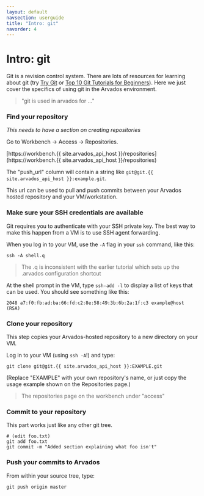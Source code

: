 ```yaml
---
layout: default
navsection: userguide
title: "Intro: git"
navorder: 4
---
```


# Intro: git

Git is a revision control system. There are lots of resources for
learning about git (try [Try Git](http://try.git.io) or [Top 10 Git
Tutorials for
Beginners](http://sixrevisions.com/resources/git-tutorials-beginners/)). Here
we just cover the specifics of using git in the Arvados environment.

> "git is used in arvados for ..."

### Find your repository

_This needs to have a section on creating repositories_

Go to Workbench &rarr; Access &rarr; Repositories.

[https://workbench.{{ site.arvados_api_host }}/repositories](https://workbench.{{ site.arvados_api_host }}/repositories)

The "push_url" column will contain a string like `git@git.{{ site.arvados_api_host }}:example.git`.

This url can be used to pull and push commits between your Arvados
hosted repository and your VM/workstation.

### Make sure your SSH credentials are available

Git requires you to authenticate with your SSH private key. The best
way to make this happen from a VM is to use SSH agent forwarding.

When you log in to your VM, use the `-A` flag in your `ssh` command,
like this:

    ssh -A shell.q

> The .q is inconsistent with the earlier tutorial which sets up
> the .arvados configuration shortcut

At the shell prompt in the VM, type `ssh-add -l` to display a list of
keys that can be used. You should see something like this:

    2048 a7:f0:fb:ad:ba:66:fd:c2:8e:58:49:3b:6b:2a:1f:c3 example@host (RSA)

### Clone your repository

This step copies your Arvados-hosted repository to a new directory on
your VM.

Log in to your VM (using `ssh -A`!) and type:

    git clone git@git.{{ site.arvados_api_host }}:EXAMPLE.git

(Replace "EXAMPLE" with your own repository's name, or just copy the
usage example shown on the Repositories page.)

> The repositories page on the workbench under "access"

### Commit to your repository

This part works just like any other git tree.

    # (edit foo.txt)
    git add foo.txt
    git commit -m "Added section explaining what foo isn't"

### Push your commits to Arvados

From within your source tree, type:

    git push origin master

